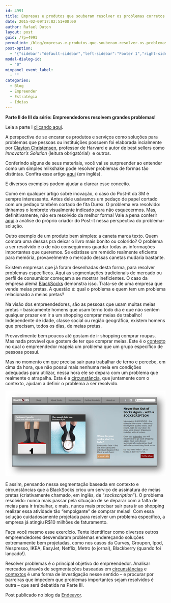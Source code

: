 ```yaml
---
id: 4991
title: Empresas e produtos que souberam resolver os problemas corretos
date: 2015-02-09T17:02:51+00:00
author: Rafael Duton
layout: post
guid: /?p=4991
permalink: /blog/empresas-e-produtos-que-souberam-resolver-os-problemas-corretos/
post-option:
  - '{"sidebar":"default-sidebar","left-sidebar":"Footer 1","right-sidebar":"Footer 1","page-title":"","page-caption":""}'
modal-dialog-id:
  - "0"
mixpanel_event_label:
  - ""
categories:
  - Blog
  - Empreender
  - Estratégia
  - Ideias
---
```

**Parte II de III da série: Empreendedores resolvem grandes problemas!**

Leia a parte I [clicando aqui](/blog/como-identificar-problemas-que-precisam-ser-resolvidos/ "Como identificar problemas que precisam ser resolvidos?").

A perspectiva de se encarar os produtos e serviços como soluções para problemas que pessoas ou instituições possuem foi elaborada incialmente por [Clayton Christensen](http://www.claytonchristensen.com), professor de Harvard e autor de best sellers como _Innovator’s Solution_ (leitura obrigatória!)  e outros.

Conferindo alguns de seus materiais, você vai se surpreender ao entender como um simples milkshake pode resolver problemas de formas tão distintas. Confira esse artigo [aqui](http://hbswk.hbs.edu/item/6496.html) (em inglês).

E diversos exemplos podem ajudar a clarear esse conceito.

Como em qualquer artigo sobre inovação, o caso do Post-it da 3M é sempre interessante. Antes dele usávamos um pedaço de papel cortado com um pedaço também cortado de fita Durex. O problema era resolvido: tínhamos o lembrete visualmente indicado para não esquecermos. Mas, definitivamente, não era resolvido da melhor forma! Vale a pena conferir [aqui](http://exame.abril.com.br/tecnologia/inovacao/noticias/inventor-conta-historia-por-tras-do-lendario-post-it) a análise do próprio criador do Post-it nessa perspectiva do problema-solução.

Outro exemplo de um produto bem simples: a caneta marca texto. Quem compra uma dessas pra deixar o livro mais bonito ou colorido? O problema a ser resolvido é o de não conseguirmos guardar todas as informações importantes que queremos. Se existisse um remédio realmente eficiente para memória, provavelmente o mercado dessas canetas mudaria bastante.

Existem empresas que já foram desenhadas desta forma, para resolver problemas específicos. Aqui as segmentações tradicionais de mercado ou perfil de consumidor começam a se mostrar ineficientes. O caso da empresa alemã [BlackSocks](http://www.blacksocks.com) demonstra isso. Trata-se de uma empresa que vende meias pretas. A questão é: qual o problema e quem tem um problema relacionado a meias pretas?

Na visão dos empreendedores, são as pessoas que usam muitas meias pretas &#8211; basicamente homens que usam terno todo dia e que não sentem qualquer prazer em ir a um shopping comprar meias de trabalho! Independente de idade, classe social ou região geográfica, existem homens que precisam, todos os dias, de meias pretas.

Provavelmente bem poucos até gostam de ir shopping comprar roupas. Mas nada provável que gostem de ter que comprar meias. Este é o <span style="text-decoration: underline;">contexto</span> no qual o empreendedor mapeia um problema que um grupo específico de pessoas possui.

Mas no momento em que precisa sair para trabalhar de terno e percebe, em cima da hora, que não possui mais nenhuma meia em condições adequadas para utilizar, nessa hora ele se depara com um problema que realmente o atrapalha. Esta é a <span style="text-decoration: underline;">circunstância</span>, que juntamente com o contexto, ajudam a definir o problema a ser resolvido.

[<img class="aligncenter wp-image-5005 size-full" src="/wp-content/uploads/2015/02/blacksocks.png" alt="blacksocks" width="508" height="269" />](/wp-content/uploads/2015/02/blacksocks.png)

E assim, pensando nessa segmentação baseada em contexto e circunstâncias que a BlackSocks criou um serviço de assinatura de meias pretas (criativamente chamado, em inglês, de “_sockscription_”). O problema resolvido: nunca mais passar pela situação de se deparar com a falta de meias para ir trabalhar, e mais, nunca mais precisar sair para ir ao shopping realizar essa atividade tão “empolgante” de comprar meias!  Com essa solução cuidadosamente projetada para resolver um problema específico, a empresa já atingiu R$10 milhões de faturamento.

Faça você mesmo esse exercício. Tente identificar como diversos outros empreendedores desvendaram problemas endereçando soluções extremamente bem projetadas, como nos casos da Curves, Groupon, Ipod, Nespresso, IKEA, EasyJet, Netflix, Metro (o jornal), Blackberry (quando foi lançado!).

Resolver problemas é o principal objetivo do empreendedor. Analisar mercados através de segmentações baseadas em <span style="text-decoration: underline;">circunstâncias</span> e <span style="text-decoration: underline;">contextos</span> é uma forma de investigação nesse sentido – e procurar por barreiras que impedem que problemas importantes sejam resolvidos é outra – que será debatida na Parte III.

Post publicado no blog da [Endeavor](https://endeavor.org.br/).

&nbsp;